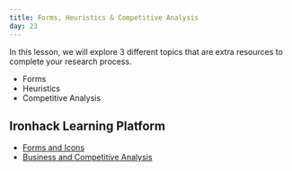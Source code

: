 ```yaml
---
title: Forms, Heuristics & Competitive Analysis
day: 23
---
```


In this lesson, we will explore 3 different topics that are extra resources to complete your research process. 

- Forms
- Heuristics
- Competitive Analysis


Ironhack Learning Platform
-----------

- [Forms and Icons](http://learn.ironhack.com/#/learning_unit/3407)
- [Business and Competitive Analysis](http://learn.ironhack.com/#/learning_unit/3327)


